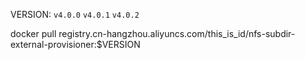 VERSION: `v4.0.0` `v4.0.1` `v4.0.2` 

docker pull registry.cn-hangzhou.aliyuncs.com/this_is_id/nfs-subdir-external-provisioner:$VERSION

